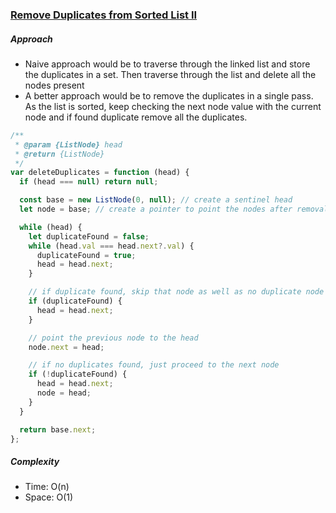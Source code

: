### [Remove Duplicates from Sorted List II](https://leetcode.com/problems/remove-duplicates-from-sorted-list-ii/solution/)

##### Approach

- Naive approach would be to traverse through the linked list and store the duplicates in a set. Then traverse through the list and delete all the nodes present
- A better approach would be to remove the duplicates in a single pass. As the list is sorted, keep checking the next node value with the current node and if found duplicate remove all the duplicates.

```js
/**
 * @param {ListNode} head
 * @return {ListNode}
 */
var deleteDuplicates = function (head) {
  if (head === null) return null;

  const base = new ListNode(0, null); // create a sentinel head
  let node = base; // create a pointer to point the nodes after removal

  while (head) {
    let duplicateFound = false;
    while (head.val === head.next?.val) {
      duplicateFound = true;
      head = head.next;
    }

    // if duplicate found, skip that node as well as no duplicate node should be present
    if (duplicateFound) {
      head = head.next;
    }

    // point the previous node to the head
    node.next = head;

    // if no duplicates found, just proceed to the next node
    if (!duplicateFound) {
      head = head.next;
      node = head;
    }
  }

  return base.next;
};
```

##### Complexity

- Time: O(n)
- Space: O(1)
